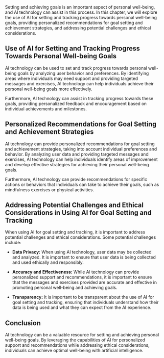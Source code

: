 
Setting and achieving goals is an important aspect of personal well-being, and AI technology can assist in this process. In this chapter, we will explore the use of AI for setting and tracking progress towards personal well-being goals, providing personalized recommendations for goal setting and achievement strategies, and addressing potential challenges and ethical considerations.

Use of AI for Setting and Tracking Progress Towards Personal Well-being Goals
-----------------------------------------------------------------------------

AI technology can be used to set and track progress towards personal well-being goals by analyzing user behavior and preferences. By identifying areas where individuals may need support and providing targeted messages and exercises, AI technology can help individuals achieve their personal well-being goals more effectively.

Furthermore, AI technology can assist in tracking progress towards these goals, providing personalized feedback and encouragement based on individual achievements and milestones.

Personalized Recommendations for Goal Setting and Achievement Strategies
------------------------------------------------------------------------

AI technology can provide personalized recommendations for goal setting and achievement strategies, taking into account individual preferences and behavior. By analyzing user data and providing targeted messages and exercises, AI technology can help individuals identify areas of improvement and develop effective strategies for achieving their personal well-being goals.

Furthermore, AI technology can provide recommendations for specific actions or behaviors that individuals can take to achieve their goals, such as mindfulness exercises or physical activities.

Addressing Potential Challenges and Ethical Considerations in Using AI for Goal Setting and Tracking
----------------------------------------------------------------------------------------------------

When using AI for goal setting and tracking, it is important to address potential challenges and ethical considerations. Some potential challenges include:

* **Data Privacy:** When using AI technology, user data may be collected and analyzed. It is important to ensure that user data is being collected and used ethically and responsibly.

* **Accuracy and Effectiveness:** While AI technology can provide personalized support and recommendations, it is important to ensure that the messages and exercises provided are accurate and effective in promoting personal well-being and achieving goals.

* **Transparency:** It is important to be transparent about the use of AI for goal setting and tracking, ensuring that individuals understand how their data is being used and what they can expect from the AI experience.

Conclusion
----------

AI technology can be a valuable resource for setting and achieving personal well-being goals. By leveraging the capabilities of AI for personalized support and recommendations while addressing ethical considerations, individuals can achieve optimal well-being with artificial intelligence.
